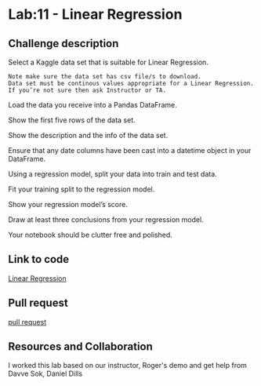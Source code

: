 # Lab:11 - Linear Regression

## Challenge description

Select a Kaggle data set that is suitable for Linear Regression.

    Note make sure the data set has csv file/s to download.
    Data set must be continous values appropriate for a Linear Regression. If you’re not sure then ask Instructor or TA.

Load the data you receive into a Pandas DataFrame.

Show the first five rows of the data set.

Show the description and the info of the data set.

Ensure that any date columns have been cast into a datetime object in your DataFrame.

Using a regression model, split your data into train and test data.

Fit your training split to the regression model.

Show your regression model’s score.

Draw at least three conclusions from your regression model.

Your notebook should be clutter free and polished.

## Link to code

[Linear Regression](/home/wonde/codefellows/code-401/linear-regression/regression.ipynb)

## Pull request

[pull request](https://github.com/WondwosenTsige/chess-board/pull/1)

## Resources and Collaboration

I worked this lab based on our instructor, Roger's demo and get help from Davve Sok, Daniel Dills


